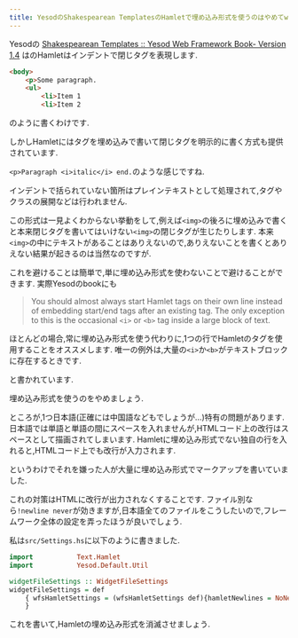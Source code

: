 ```yaml
---
title: YesodのShakespearean TemplatesのHamletで埋め込み形式を使うのはやめてwfsHamletSettings = (wfsHamletSettings def){hamletNewlines = NoNewlines}しましょう
---
```


Yesodの
[Shakespearean Templates :: Yesod Web Framework Book- Version 1.4](https://www.yesodweb.com/book/shakespearean-templates)
はのHamletはインデントで閉じタグを表現します.

~~~html
<body>
    <p>Some paragraph.
    <ul>
        <li>Item 1
        <li>Item 2
~~~

のように書くわけです.

しかしHamletにはタグを埋め込みで書いて閉じタグを明示的に書く方式も提供されています.

`<p>Paragraph <i>italic</i> end.`のような感じですね.

インデントで括られていない箇所はプレインテキストとして処理されて,タグやクラスの展開などは行われません.

この形式は一見よくわからない挙動をして,例えば`<img>`の後ろに埋め込みで書くと本来閉じタグを書いてはいけない`<img>`の閉じタグが生じたりします.
本来`<img>`の中にテキストがあることはありえないので,ありえないことを書くとありえない結果が起きるのは当然なのですが.

これを避けることは簡単で,単に埋め込み形式を使わないことで避けることができます.
実際Yesodのbookにも

> You should almost always start Hamlet tags on their own line instead of embedding start/end tags after an existing tag.
> The only exception to this is the occasional `<i>` or `<b>` tag inside a large block of text.

ほとんどの場合,常に埋め込み形式を使う代わりに,1つの行でHamletのタグを使用することをオススメします.
唯一の例外は,大量の`<i>`か`<b>`がテキストブロックに存在するときです.

と書かれています.

埋め込み形式を使うのをやめましょう.

ところが,1つ日本語(正確には中国語などもでしょうが…)特有の問題があります.
日本語では単語と単語の間にスペースを入れませんが,HTMLコード上の改行はスペースとして描画されてしまいます.
Hamletに埋め込み形式でない独自の行を入れると,HTMLコード上でも改行が入力されます.

というわけでそれを嫌った人が大量に埋め込み形式でマークアップを書いていました.

これの対策はHTMLに改行が出力されなくすることです.
ファイル別なら`!newline never`が効きますが,日本語全てのファイルをこうしたいので,フレームワーク全体の設定を弄ったほうが良いでしょう.

私は`src/Settings.hs`に以下のように書きました.

~~~hs
import           Text.Hamlet
import           Yesod.Default.Util

widgetFileSettings :: WidgetFileSettings
widgetFileSettings = def
    { wfsHamletSettings = (wfsHamletSettings def){hamletNewlines = NoNewlines}
    }
~~~

これを書いて,Hamletの埋め込み形式を消滅させましょう.
